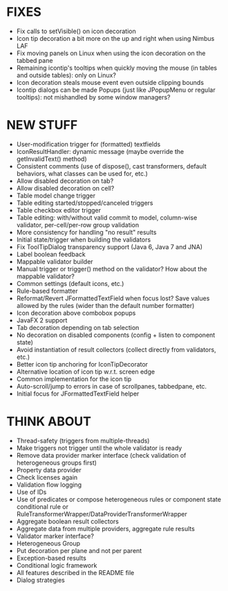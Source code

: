 # FIXES

* Fix calls to setVisible() on icon decoration
* Icon tip decoration a bit more on the up and right when using Nimbus LAF
* Fix moving panels on Linux when using the icon decoration on the tabbed pane
* Remaining icontip's tooltips when quickly moving the mouse (in tables and outside tables): only on Linux?
* Icon decoration steals mouse event even outside clipping bounds
* Icontip dialogs can be made Popups (just like JPopupMenu or regular tooltips): not mishandled by some window managers?

# NEW STUFF

* User-modification trigger for (formatted) textfields
* IconResultHandler: dynamic message (maybe override the getInvalidText() method)
* Consistent comments (use of dispose(), cast transformers, default behaviors, what classes can be used for, etc.)
* Allow disabled decoration on tab?
* Allow disabled decoration on cell?
* Table model change trigger
* Table editing started/stopped/canceled triggers
* Table checkbox editor trigger
* Table editing: with/without valid commit to model, column-wise validator, per-cell/per-row group validation
* More consistency for handling "no result" results
* Initial state/trigger when building the validators
* Fix ToolTipDialog transparency support (Java 6, Java 7 and JNA)
* Label boolean feedback
* Mappable validator builder
* Manual trigger or trigger() method on the validator? How about the mappable validator?
* Common settings (default icons, etc.)
* Rule-based formatter
* Reformat/Revert JFormattedTextField when focus lost? Save values allowed by the rules (wider than the default number formatter)
* Icon decoration above combobox popups
* JavaFX 2 support
* Tab decoration depending on tab selection
* No decoration on disabled components (config + listen to component state)
* Avoid instantiation of result collectors (collect directly from validators, etc.)
* Better icon tip anchoring for IconTipDecorator
* Alternative location of icon tip w.r.t. screen edge
* Common implementation for the icon tip
* Auto-scroll/jump to errors in case of scrollpanes, tabbedpane, etc.
* Initial focus for JFormattedTextField helper

# THINK ABOUT

* Thread-safety (triggers from multiple-threads)
* Make triggers not trigger until the whole validator is ready
* Remove data provider marker interface (check validation of heterogeneous groups first)
* Property data provider
* Check licenses again
* Validation flow logging
* Use of IDs
* Use of predicates or compose heterogeneous rules or component state conditional rule or RuleTransformerWrapper/DataProviderTransformerWrapper
* Aggregate boolean result collectors
* Aggregate data from multiple providers, aggregate rule results
* Validator marker interface?
* Heterogeneous Group
* Put decoration per plane and not per parent
* Exception-based results
* Conditional logic framework
* All features described in the README file
* Dialog strategies
